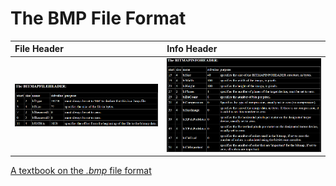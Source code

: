 # The BMP File Format

| File Header | Info Header |
| :-- | :-- |
| [![file header](../imgs/bmp-fileHeader.png)](https://web.archive.org/web/20080912171714/http://www.fortunecity.com/skyscraper/windows/364/bmpffrmt.html) | [![info header](../imgs/bmp-infoHeader.png)](https://web.archive.org/web/20080912171714/http://www.fortunecity.com/skyscraper/windows/364/bmpffrmt.html) |

[A textbook on the *.bmp* file format](https://homepages.inf.ed.ac.uk/rbf/BOOKS/PHILLIPS/cips2ed.pdf)
